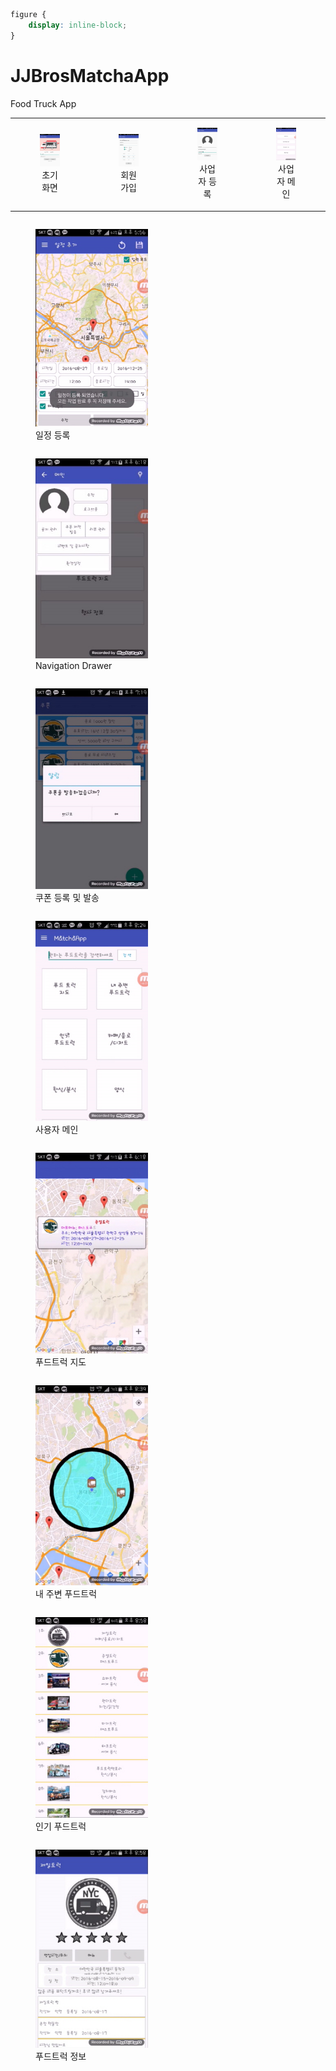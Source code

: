 ```css
figure { 
    display: inline-block;
}
```

# JJBrosMatchaApp
Food Truck App

<table>
    <tr>
        <td align="middle">
            <figure style="display:inline-block;">
                <img src="./etc/1.png" width="100%" heigth="290">
                <figcaption>초기화면</figcaption>
            </figure>
        </td>
        <td align="middle">
        <figure style="display:inline-block;">
            <img src="./etc/2.png" width="100%" heigth="290">
            <figcaption>회원가입</figcaption>
        </figure>
        </td>
        <td align="middle">
            <figure style="display:inline-block;">
                <img src="./etc/3.png" width="100%" heigth="290">
                <figcaption>사업자 등록</figcaption>
            </figure>
        </td>
        <td align="middle">
            <figure style="display:inline-block;">
                <img src="./etc/4.png" width="100%" heigth="290">
                <figcaption>사업자 메인</figcaption>
            </figure>
        </td>
    </tr>
</table>
<figure style="display:inline-block;">
<img src="./etc/5.png" width="180" heigth="290">
<figcaption>일정 등록</figcaption>
</figure>
<figure style="display:inline-block;">
<img src="./etc/6.png" width="180" heigth="290">
<figcaption>Navigation Drawer</figcaption>
</figure>
<figure style="display:inline-block;">
<img src="./etc/7.png" width="180" heigth="290">
<figcaption>쿠폰 등록 및 발송</figcaption>
</figure>
<figure style="display:inline-block;">
<img src="./etc/8.png" width="180" heigth="290">
<figcaption>사용자 메인</figcaption>
</figure>
<figure style="display:inline-block;">
<img src="./etc/9.png" width="180" heigth="290">
<figcaption>푸드트럭 지도</figcaption>
</figure>
<figure style="display:inline-block;">
<img src="./etc/10.png" width="180" heigth="290">
<figcaption>내 주변 푸드트럭</figcaption>
</figure>
<figure style="display:inline-block;">
<img src="./etc/11.png" width="180" heigth="290">
<figcaption>인기 푸드트럭</figcaption>
</figure>
<figure style="display:inline-block;">
<img src="./etc/12.png" width="180" heigth="290">
<figcaption>푸드트럭 정보</figcaption>
</figure>
